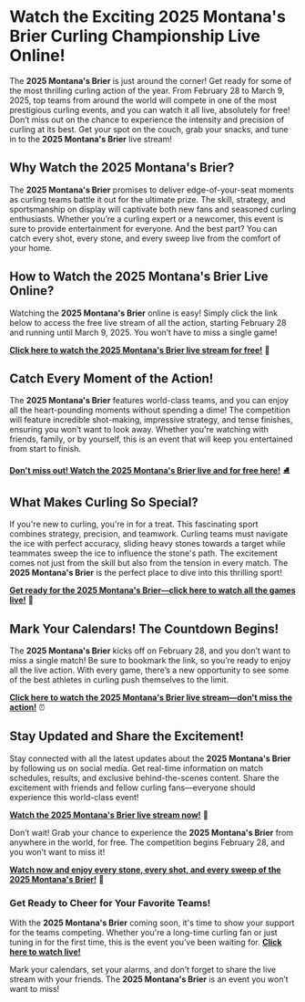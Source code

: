 # Watch the Exciting 2025 Montana's Brier Curling Championship Live Online!

The **2025 Montana's Brier** is just around the corner! Get ready for some of the most thrilling curling action of the year. From February 28 to March 9, 2025, top teams from around the world will compete in one of the most prestigious curling events, and you can watch it all live, absolutely for free! Don’t miss out on the chance to experience the intensity and precision of curling at its best. Get your spot on the couch, grab your snacks, and tune in to the **2025 Montana's Brier** live stream!

## Why Watch the 2025 Montana's Brier?

The **2025 Montana's Brier** promises to deliver edge-of-your-seat moments as curling teams battle it out for the ultimate prize. The skill, strategy, and sportsmanship on display will captivate both new fans and seasoned curling enthusiasts. Whether you’re a curling expert or a newcomer, this event is sure to provide entertainment for everyone. And the best part? You can catch every shot, every stone, and every sweep live from the comfort of your home.

## How to Watch the 2025 Montana's Brier Live Online?

Watching the **2025 Montana's Brier** online is easy! Simply click the link below to access the free live stream of all the action, starting February 28 and running until March 9, 2025. You won’t have to miss a single game!

[**Click here to watch the 2025 Montana's Brier live stream for free!**](https://tinyurl.com/livestreamfreeo?st=2025montanasbrier&si=gh) 🎥

## Catch Every Moment of the Action!

The **2025 Montana's Brier** features world-class teams, and you can enjoy all the heart-pounding moments without spending a dime! The competition will feature incredible shot-making, impressive strategy, and tense finishes, ensuring you won’t want to look away. Whether you're watching with friends, family, or by yourself, this is an event that will keep you entertained from start to finish.

[**Don't miss out! Watch the 2025 Montana's Brier live and for free here!**](https://tinyurl.com/livestreamfreeo?st=2025montanasbrier&si=gh) ⛸️

## What Makes Curling So Special?

If you're new to curling, you're in for a treat. This fascinating sport combines strategy, precision, and teamwork. Curling teams must navigate the ice with perfect accuracy, sliding heavy stones towards a target while teammates sweep the ice to influence the stone's path. The excitement comes not just from the skill but also from the tension in every match. The **2025 Montana's Brier** is the perfect place to dive into this thrilling sport!

[**Get ready for the 2025 Montana's Brier—click here to watch all the games live!**](https://tinyurl.com/livestreamfreeo?st=2025montanasbrier&si=gh) 🎯

## Mark Your Calendars! The Countdown Begins!

The **2025 Montana's Brier** kicks off on February 28, and you don’t want to miss a single match! Be sure to bookmark the link, so you’re ready to enjoy all the live action. With every game, there’s a new opportunity to see some of the best athletes in curling push themselves to the limit.

[**Click here to watch the 2025 Montana's Brier live stream—don't miss the action!**](https://tinyurl.com/livestreamfreeo?st=2025montanasbrier&si=gh) ⏰

## Stay Updated and Share the Excitement!

Stay connected with all the latest updates about the **2025 Montana's Brier** by following us on social media. Get real-time information on match schedules, results, and exclusive behind-the-scenes content. Share the excitement with friends and fellow curling fans—everyone should experience this world-class event!

[**Watch the 2025 Montana's Brier live stream now!**](https://tinyurl.com/livestreamfreeo?st=2025montanasbrier&si=gh) 🎉

Don’t wait! Grab your chance to experience the **2025 Montana's Brier** from anywhere in the world, for free. The competition begins February 28, and you won’t want to miss it!

[**Watch now and enjoy every stone, every shot, and every sweep of the 2025 Montana's Brier!**](https://tinyurl.com/livestreamfreeo?st=2025montanasbrier&si=gh) 🥌

### Get Ready to Cheer for Your Favorite Teams!

With the **2025 Montana's Brier** coming soon, it's time to show your support for the teams competing. Whether you're a long-time curling fan or just tuning in for the first time, this is the event you’ve been waiting for. [**Click here to watch live!**](https://tinyurl.com/livestreamfreeo?st=2025montanasbrier&si=gh)

Mark your calendars, set your alarms, and don’t forget to share the live stream with your friends. The **2025 Montana's Brier** is an event you won’t want to miss!
